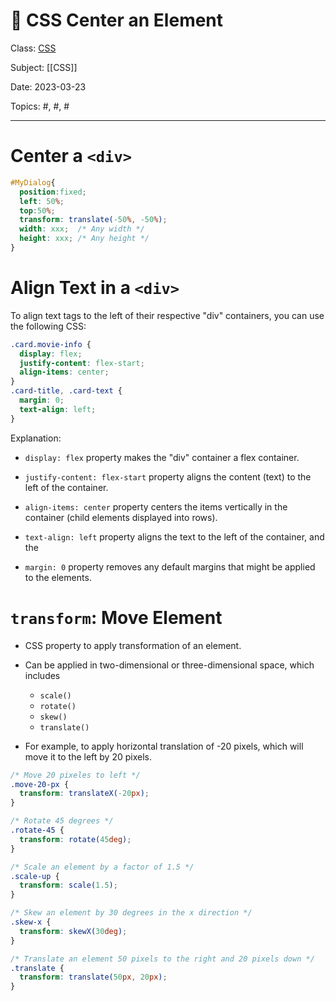 # 🎨 CSS Center an Element
Class: <a href="https://github.com/lamula21/cheat-sheets/blob/main/css/CSS.md">CSS</a>

Subject: [[CSS]]

Date: 2023-03-23

Topics: #, #, # 

---

# Center a `<div>`
```css
#MyDialog{
  position:fixed;
  left: 50%;
  top:50%;
  transform: translate(-50%, -50%);
  width: xxx;  /* Any width */
  height: xxx; /* Any height */
}
```


# Align Text in a `<div>`

To align text tags to the left of their respective "div" containers, you can use the following CSS:
```css
.card.movie-info {
  display: flex;   
  justify-content: flex-start;   
  align-items: center; 
} 
.card-title, .card-text {   
  margin: 0;   
  text-align: left; 
}
```

Explanation:
- `display: flex` property makes the "div" container a flex container. 
- `justify-content: flex-start` property aligns the content (text) to the left of the container. 
- `align-items: center` property centers the items vertically in the container (child elements displayed into rows).

- `text-align: left` property aligns the text to the left of the container, and the 
- `margin: 0` property removes any default margins that might be applied to the elements.

# `transform`: Move Element 
- CSS property to apply transformation of an element.
- Can be applied in two-dimensional or three-dimensional space, which includes
	- `scale()`
	- `rotate() `
	- `skew()`
	- `translate()`

- For example, to apply horizontal translation of -20 pixels, which will move it to the left by 20 pixels.
```css
/* Move 20 pixeles to left */
.move-20-px { 
  transform: translateX(-20px); 
}

/* Rotate 45 degrees */
.rotate-45 {
  transform: rotate(45deg);
}

/* Scale an element by a factor of 1.5 */
.scale-up {
  transform: scale(1.5);
}

/* Skew an element by 30 degrees in the x direction */
.skew-x {
  transform: skewX(30deg);
}

/* Translate an element 50 pixels to the right and 20 pixels down */
.translate {
  transform: translate(50px, 20px);
}
```